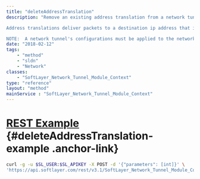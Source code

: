 ```yaml
---
title: "deleteAddressTranslation"
description: "Remove an existing address translation from a network tunnel. 

Address translations deliver packets to a destination ip address that is on a customer subnet (remote). 

NOTE:  A network tunnel's configurations must be applied to the network device in order for an address translation to be deleted. "
date: "2018-02-12"
tags:
    - "method"
    - "sldn"
    - "Network"
classes:
    - "SoftLayer_Network_Tunnel_Module_Context"
type: "reference"
layout: "method"
mainService : "SoftLayer_Network_Tunnel_Module_Context"
---
```


# [REST Example](#deleteAddressTranslation-example) <a href="/article/rest/"><i class="fas fa-question"></i></a> {#deleteAddressTranslation-example .anchor-link} 
```bash
curl -g -u $SL_USER:$SL_APIKEY -X POST -d '{"parameters": [int]}' \
'https://api.softlayer.com/rest/v3.1/SoftLayer_Network_Tunnel_Module_Context/{SoftLayer_Network_Tunnel_Module_ContextID}/deleteAddressTranslation'
```
